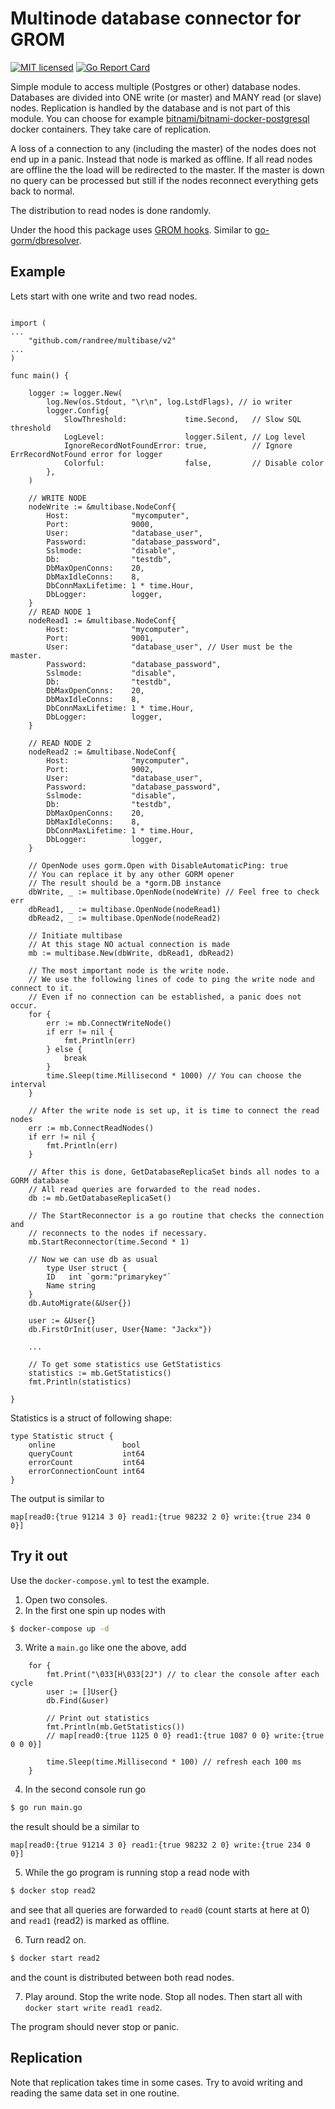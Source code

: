 # Multinode database connector for GROM

[![MIT licensed][1]][2] [![Go Report Card][3]][4]


[1]: https://img.shields.io/badge/license-MIT-blue.svg
[2]: LICENSE
[3]: https://goreportcard.com/badge/github.com/randree/multibase/v2
[4]: https://goreportcard.com/report/github.com/randree/multibase/v2

Simple module to access multiple (Postgres or other) database nodes. Databases are divided into ONE write (or master) and MANY read (or slave) nodes. Replication is handled by the database and is not part of this module. You can choose for example [bitnami/bitnami-docker-postgresql](https://github.com/bitnami/bitnami-docker-postgresql) docker containers. They take care of replication.

A loss of a connection to any (including the master) of the nodes does not end up in a panic. Instead that node is marked as offline. If all read nodes are offline the the load will be redirected to the master. If the master is down no query can be processed but still if the nodes reconnect everything gets back to normal.

The distribution to read nodes is done randomly. 

Under the hood this package uses [GROM hooks](https://gorm.io/docs/hooks.html). Similar to [go-gorm/dbresolver](https://github.com/go-gorm/dbresolver).

## Example

Lets start with one write and two read nodes.

```golang

import (
...
	"github.com/randree/multibase/v2"
...
)

func main() {

	logger := logger.New(
		log.New(os.Stdout, "\r\n", log.LstdFlags), // io writer
		logger.Config{
			SlowThreshold:             time.Second,   // Slow SQL threshold
			LogLevel:                  logger.Silent, // Log level
			IgnoreRecordNotFoundError: true,          // Ignore ErrRecordNotFound error for logger
			Colorful:                  false,         // Disable color
		},
	)

	// WRITE NODE
	nodeWrite := &multibase.NodeConf{
		Host:              "mycomputer",
		Port:              9000,
		User:              "database_user",
		Password:          "database_password",
		Sslmode:           "disable",
		Db:                "testdb",
		DbMaxOpenConns:    20,
		DbMaxIdleConns:    8,
		DbConnMaxLifetime: 1 * time.Hour,
		DbLogger:          logger,
	}
	// READ NODE 1
	nodeRead1 := &multibase.NodeConf{
		Host:              "mycomputer",
		Port:              9001,
		User:              "database_user", // User must be the master.
		Password:          "database_password",
		Sslmode:           "disable",
		Db:                "testdb",
		DbMaxOpenConns:    20,
		DbMaxIdleConns:    8,
		DbConnMaxLifetime: 1 * time.Hour,
		DbLogger:          logger,
	}

	// READ NODE 2
	nodeRead2 := &multibase.NodeConf{
		Host:              "mycomputer",
		Port:              9002,
		User:              "database_user",
		Password:          "database_password",
		Sslmode:           "disable",
		Db:                "testdb",
		DbMaxOpenConns:    20,
		DbMaxIdleConns:    8,
		DbConnMaxLifetime: 1 * time.Hour,
		DbLogger:          logger,
	}

	// OpenNode uses gorm.Open with DisableAutomaticPing: true
	// You can replace it by any other GORM opener
	// The result should be a *gorm.DB instance
	dbWrite, _ := multibase.OpenNode(nodeWrite) // Feel free to check err
	dbRead1, _ := multibase.OpenNode(nodeRead1)
	dbRead2, _ := multibase.OpenNode(nodeRead2)

	// Initiate multibase
	// At this stage NO actual connection is made
	mb := multibase.New(dbWrite, dbRead1, dbRead2)

	// The most important node is the write node.
	// We use the following lines of code to ping the write node and connect to it.
	// Even if no connection can be established, a panic does not occur.
	for {
		err := mb.ConnectWriteNode()
		if err != nil {
			fmt.Println(err)
		} else {
			break
		}
		time.Sleep(time.Millisecond * 1000) // You can choose the interval
	}

	// After the write node is set up, it is time to connect the read nodes
	err := mb.ConnectReadNodes()
	if err != nil {
		fmt.Println(err)
	}

	// After this is done, GetDatabaseReplicaSet binds all nodes to a GORM database
	// All read queries are forwarded to the read nodes.
	db := mb.GetDatabaseReplicaSet()

	// The StartReconnector is a go routine that checks the connection and 
	// reconnects to the nodes if necessary.
	mb.StartReconnector(time.Second * 1)

	// Now we can use db as usual
		type User struct {
		ID   int `gorm:"primarykey"`
		Name string
	}
	db.AutoMigrate(&User{})

	user := &User{}
	db.FirstOrInit(user, User{Name: "Jackx"})

	...

	// To get some statistics use GetStatistics
	statistics := mb.GetStatistics()
	fmt.Println(statistics)

}

```
Statistics is a struct of following shape:
```golang
type Statistic struct {
	online               bool
	queryCount           int64
	errorCount           int64
	errorConnectionCount int64
}
```
The output is similar to 
```
map[read0:{true 91214 3 0} read1:{true 98232 2 0} write:{true 234 0 0}]
```


## Try it out

Use the `docker-compose.yml` to test the example.

1. Open two consoles.  
2. In the first one spin up nodes with
```bash
$ docker-compose up -d
```
3. Write a `main.go` like one the above, add
```golang
	for {
		fmt.Print("\033[H\033[2J") // to clear the console after each cycle
		user := []User{}
		db.Find(&user)

		// Print out statistics
		fmt.Println(mb.GetStatistics())
		// map[read0:{true 1125 0 0} read1:{true 1087 0 0} write:{true 0 0 0}]

		time.Sleep(time.Millisecond * 100) // refresh each 100 ms
	}
``` 
4. In the second console run go
```bash
$ go run main.go
```
the result should be a similar to 
```
map[read0:{true 91214 3 0} read1:{true 98232 2 0} write:{true 234 0 0}]
```
5. While the go program is running stop a read node with
```bash
$ docker stop read2
```
and see that all queries are forwarded to `read0` (count starts at here at 0) and `read1` (read2) is marked as offline.

6. Turn read2 on.
```bash
$ docker start read2
```
and the count is distributed between both read nodes.

7. Play around. Stop the write node. Stop all nodes. Then start all with `docker start write read1 read2`.

The program should never stop or panic.

## Replication

Note that replication takes time in some cases. Try to avoid writing and reading the same data set in one routine.
